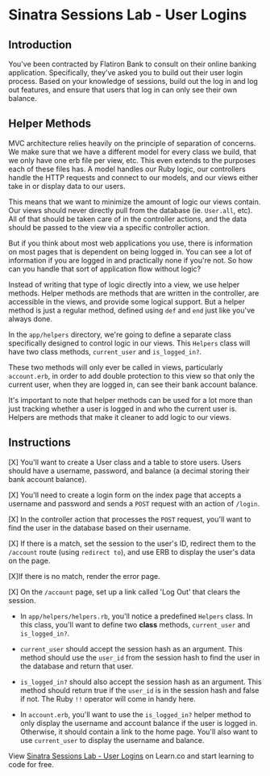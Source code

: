 # Sinatra Sessions Lab - User Logins

## Introduction

You've been contracted by Flatiron Bank to consult on their online banking application. Specifically, they've asked you to build out their user login process. Based on your knowledge of sessions, build out the log in and log out features, and ensure that users that log in can only see their own balance.

## Helper Methods

MVC architecture relies heavily on the principle of separation of concerns. We make sure that we have a different model for every class we build, that we only have one erb file per view, etc. This even extends to the purposes each of these files has. A model handles our Ruby logic, our controllers handle the HTTP requests and connect to our models, and our views either take in or display data to our users.

This means that we want to minimize the amount of logic our views contain. Our views should never directly pull from the database (ie. `User.all`, etc). All of that should be taken care of in the controller actions, and the data should be passed to the view via a specific controller action.

But if you think about most web applications you use, there is information on most pages that is dependent on being logged in. You can see a lot of information if you are logged in and practically none if you're not. So how can you handle that sort of application flow without logic?

Instead of writing that type of logic directly into a view, we use helper methods. Helper methods are methods that are written in the controller, are accessible in the views, and provide some logical support. But a helper method is just a regular method, defined using `def` and `end` just like you've always done.

In the `app/helpers` directory, we're going to define a separate class specifically designed to control logic in our views. This `Helpers` class will have two class methods, `current_user` and `is_logged_in?`.

These two methods will only ever be called in views, particularly `account.erb`, in order to add double protection to this view so that only the current user, when they are logged in, can see their bank account balance.

It's important to note that helper methods can be used for a lot more than just tracking whether a user is logged in and who the current user is. Helpers are methods that make it cleaner to add logic to our views.

## Instructions

[X] You'll want to create a User class and a table to store users. Users should have a username, password, and balance (a decimal storing their bank account balance).

[X] You'll need to create a login form on the index page that accepts a username and password and sends a `POST` request with an action of `/login`.

[X] In the controller action that processes the `POST` request, you'll want to find the user in the database based on their username.

[X] If there is a match, set the session to the user's ID, redirect them to the `/account` route (using `redirect to`), and use ERB to display the user's data on the page.

[X]If there is no match, render the error page.

[X] On the `/account` page, set up a link called 'Log Out' that clears the session.

+ In `app/helpers/helpers.rb`, you'll notice a predefined `Helpers` class. In this class, you'll want to define two **class** methods, `current_user` and `is_logged_in?`.

+ `current_user` should accept the session hash as an argument. This method should use the `user_id` from the session hash to find the user in the database and return that user.

+ `is_logged_in?` should also accept the session hash as an argument. This method should return true if the `user_id` is in the session hash and false if not. The Ruby `!!` operator will come in handy here.

+ In `account.erb`, you'll want to use the `is_logged_in?` helper method to only display the username and account balance if the user is logged in. Otherwise, it should contain a link to the home page. You'll also want to use `current_user` to display the username and balance.

<p data-visibility='hidden'>View <a href='https://learn.co/lessons/sinatra-logging-in-and-out' title='Sinatra Sessions Lab - User Logins'>Sinatra Sessions Lab - User Logins</a> on Learn.co and start learning to code for free.</p>
